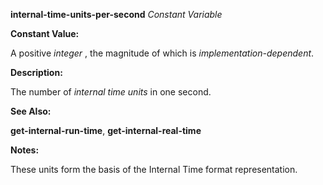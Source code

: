 **internal-time-units-per-second** *Constant Variable* 



**Constant Value:** 



A positive *integer* , the magnitude of which is *implementation-dependent*. 



**Description:** 



The number of *internal time units* in one second. 



**See Also:** 



**get-internal-run-time**, **get-internal-real-time** 



**Notes:** 



These units form the basis of the Internal Time format representation. 



